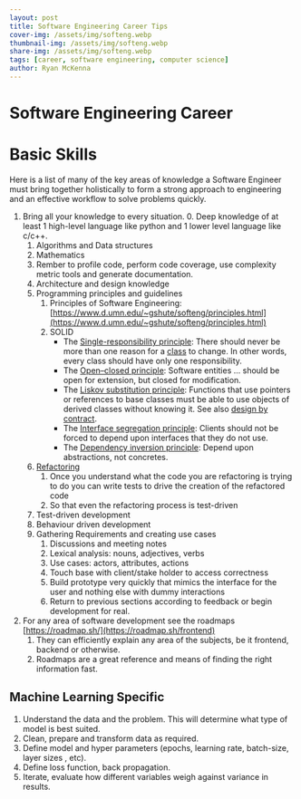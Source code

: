 ```yaml
---
layout: post
title: Software Engineering Career Tips
cover-img: /assets/img/softeng.webp
thumbnail-img: /assets/img/softeng.webp
share-img: /assets/img/softeng.webp
tags: [career, software engineering, computer science]
author: Ryan McKenna
---
```


# Software Engineering Career

# Basic Skills
Here is a list of many of the key areas of knowledge a Software Engineer must bring together holistically to form a strong approach to engineering and an effective workflow to solve problems quickly.

1. Bring all your knowledge to every situation.
    0. Deep knowledge of at least 1 high-level language like python and 1 lower level language like c/c++.
    1. Algorithms and Data structures
    2. Mathematics
    3. Rember to profile code, perform code coverage, use complexity metric tools and generate documentation.
    4. Architecture and design knowledge
    5. Programming principles and guidelines
        1. Principles of Software Engineering: [https://www.d.umn.edu/~gshute/softeng/principles.html](https://www.d.umn.edu/~gshute/softeng/principles.html)
        2. SOLID
            - The [Single-responsibility principle](https://en.wikipedia.org/wiki/Single-responsibility_principle): There should never be more than one reason for a [class](https://en.wikipedia.org/wiki/Class_(computer_programming)) to change. In other words, every class should have only one responsibility.
            - The [Open–closed principle](https://en.wikipedia.org/wiki/Open%E2%80%93closed_principle): Software entities ... should be open for extension, but closed for modification.
            - The [Liskov substitution principle](https://en.wikipedia.org/wiki/Liskov_substitution_principle): Functions that use pointers or references to base classes must be able to use objects of derived classes without knowing it. See also [design by contract](https://en.wikipedia.org/wiki/Design_by_contract).
            - The [Interface segregation principle](https://en.wikipedia.org/wiki/Interface_segregation_principle): Clients should not be forced to depend upon interfaces that they do not use.
            - The [Dependency inversion principle](https://en.wikipedia.org/wiki/Dependency_inversion_principle): Depend upon abstractions, not concretes.
    6. [Refactoring](https://refactoring.guru/refactoring) 
        1. Once you understand what the code you are refactoring is trying to do you can write tests to drive the creation of the refactored code
        2. So that even the refactoring process is test-driven
    7. Test-driven development
    8. Behaviour driven development
    9. Gathering Requirements and creating use cases
        1. Discussions and meeting notes
        2. Lexical analysis: nouns, adjectives, verbs
        3. Use cases: actors, attributes, actions
        4. Touch base with client/stake holder to access correctness
        5. Build prototype very quickly that mimics the interface for the user and nothing else with dummy interactions
        6. Return to previous sections according to feedback or begin development for real.
2. For any area of software development see the roadmaps [https://roadmap.sh/](https://roadmap.sh/frontend)
    1. They can efficiently explain any area of the subjects, be it frontend, backend or otherwise.
    2. Roadmaps are a great reference and means of finding the right information fast.
        

## Machine Learning Specific

1. Understand the data and the problem. This will determine what type of model is best suited.
2. Clean, prepare and transform data as required.
3. Define model and hyper parameters (epochs, learning rate, batch-size, layer sizes ,  etc).
4. Define loss function, back propagation.
5. Iterate, evaluate how different variables weigh against variance in results.